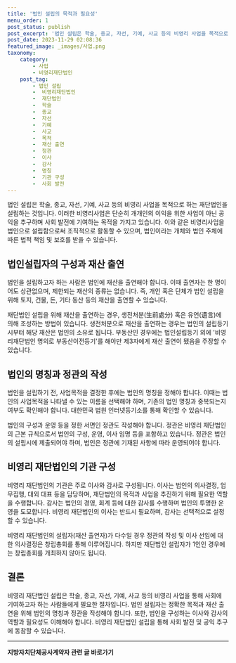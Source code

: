 ```yaml
---
title: '법인 설립의 목적과 필요성'
menu_order: 1
post_status: publish
post_excerpt: '법인 설립은 학술, 종교, 자선, 기예, 사교 등의 비영리 사업을 목적으로 하는 재단법인을 설립하는 것입니다. 이러한 비영리사업은 단순히 개개인의 이익을 위한 사업이 아닌 공익을 추구하며 사회 발전에 기여하는 목적을 가지고 있습니다. 이와 같은 비영리사업을 법인으로 설립함으로써 조직적으로 활동할 수 있으며, 법인이라는 개체와 법인 주체에 따른 법적 책임 및 보호를 받을 수 있습니다.'
post_date: 2023-11-29 02:08:36
featured_image: _images/사업.png
taxonomy:
    category:
        - 사업
        - 비영리재단법인
    post_tag:
        - 법인 설립
        -  비영리재단법인
        -  재단법인
        -  학술
        -  종교
        -  자선
        -  기예
        -  사교
        -  목적
        -  재산 출연
        -  정관
        -  이사
        -  감사
        -  명칭
        -  기관 구성
        -  사회 발전
---
```



법인 설립은 학술, 종교, 자선, 기예, 사교 등의 비영리 사업을 목적으로 하는 재단법인을 설립하는 것입니다. 이러한 비영리사업은 단순히 개개인의 이익을 위한 사업이 아닌 공익을 추구하며 사회 발전에 기여하는 목적을 가지고 있습니다. 이와 같은 비영리사업을 법인으로 설립함으로써 조직적으로 활동할 수 있으며, 법인이라는 개체와 법인 주체에 따른 법적 책임 및 보호를 받을 수 있습니다.

## 법인설립자의 구성과 재산 출연

법인을 설립하고자 하는 사람은 법인에 재산을 출연해야 합니다. 이때 출연자는 한 명이어도 상관없으며, 제한되는 재산의 종류는 없습니다. 즉, 개인 혹은 단체가 법인 설립을 위해 토지, 건물, 돈, 기타 동산 등의 재산을 출연할 수 있습니다. 

재단법인 설립을 위해 재산을 출연하는 경우, 생전처분(生前處分) 혹은 유언(遺言)에 의해 조성하는 방법이 있습니다. 생전처분으로 재산을 출연하는 경우는 법인의 설립등기 시부터 해당 재산은 법인의 소유로 됩니다. 부동산인 경우에는 법인설립등기 외에 '비영리재단법인 명의로 부동산이전등기'를 해야만 제3자에게 재산 출연이 됐음을 주장할 수 있습니다.

## 법인의 명칭과 정관의 작성

법인을 설립하기 전, 사업목적을 결정한 후에는 법인의 명칭을 정해야 합니다. 이때는 법인의 사업목적을 나타낼 수 있는 이름을 선택해야 하며, 기존의 법인 명칭과 중복되는지 여부도 확인해야 합니다. 대한민국 법원 인터넷등기소를 통해 확인할 수 있습니다.

법인의 구성과 운영 등을 정한 서면인 정관도 작성해야 합니다. 정관은 비영리 재단법인의 근본 규칙으로서 법인의 구성, 운영, 이사 임명 등을 포함하고 있습니다. 정관은 법인의 설립시에 제출되어야 하며, 법인은 정관에 기재된 사항에 따라 운영되어야 합니다.

## 비영리 재단법인의 기관 구성

비영리 재단법인의 기관은 주로 이사와 감사로 구성됩니다. 이사는 법인의 의사결정, 업무집행, 대외 대표 등을 담당하며, 재단법인의 목적과 사업을 추진하기 위해 필요한 역할을 수행합니다. 감사는 법인의 경영, 회계 등에 대한 감사를 수행하며 법인의 투명한 운영을 도모합니다. 비영리 재단법인의 이사는 반드시 필요하며, 감사는 선택적으로 설정할 수 있습니다.

비영리 재단법인의 설립자(재산 출연자)가 다수일 경우 정관의 작성 및 이사 선임에 대한 의사결정은 창립총회를 통해 이루어집니다. 하지만 재단법인 설립자가 1인인 경우에는 창립총회를 개최하지 않아도 됩니다.

## 결론

비영리 재단법인 설립은 학술, 종교, 자선, 기예, 사교 등의 비영리 사업을 통해 사회에 기여하고자 하는 사람들에게 필요한 절차입니다. 법인 설립자는 정확한 목적과 재산 출연을 위해 법인의 명칭과 정관을 작성해야 합니다. 또한, 법인을 구성하는 이사와 감사의 역할과 필요성도 이해해야 합니다. 비영리 재단법인 설립을 통해 사회 발전 및 공익 추구에 동참할 수 있습니다.
<!-- wp:separator -->
<hr class="wp-block-separator has-alpha-channel-opacity"/>
<!-- /wp:separator -->

<!-- wp:group {"backgroundColor":"base","layout":{"type":"constrained"}} -->
<div class="wp-block-group has-base-background-color has-background"><!-- wp:paragraph {"align":"center","fontSize":"medium"} -->
<p class="has-text-align-center has-large-font-size"><strong>지방자치단체공사계약자 관련 글 바로가기</strong></p>
<!-- /wp:paragraph -->


<!-- wp:latest-posts
{"categories":[{"id":7140,"count":19,"description":"","link":"https://uknowlaw.com/category/%ec%a7%80%eb%b0%a9%ec%9e%90%ec%b9%98%eb%8b%a8%ec%b2%b4%ea%b3%b5%ec%82%ac%ea%b3%84%ec%95%bd%ec%9e%90/","name":"지방자치단체공사계약자","slug":"지방자치단체공사계약자","taxonomy":"category","parent":0,"meta":[],"_links":{"self":[{"href":"https://uknowlaw.com/wp-json/wp/v2/categories/7140"}],"collection":[{"href":"https://uknowlaw.com/wp-json/wp/v2/categories"}],"about":[{"href":"https://uknowlaw.com/wp-json/wp/v2/taxonomies/category"}],"wp:post_type":[{"href":"https://uknowlaw.com/wp-json/wp/v2/posts?categories=7140"}],"curies":[{"name":"wp","href":"https://api.w.org/{rel}","templated":true}]}}],"postsToShow":100,"excerptLength":28,"postLayout":"grid","columns":2,"featuredImageAlign":"left","featuredImageSizeSlug":"large","fontSize":"small"} /--></div>
<!-- /wp:group -->